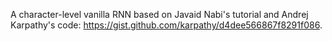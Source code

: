 A character-level vanilla RNN based on Javaid Nabi's tutorial and Andrej Karpathy's code: https://gist.github.com/karpathy/d4dee566867f8291f086.
